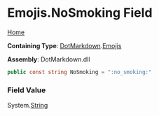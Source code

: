 # Emojis\.NoSmoking Field

[Home](../../../README.md)

**Containing Type**: [DotMarkdown](../../README.md)\.[Emojis](../README.md)

**Assembly**: DotMarkdown\.dll

```csharp
public const string NoSmoking = ":no_smoking:"
```

### Field Value

System\.[String](https://docs.microsoft.com/en-us/dotnet/api/system.string)